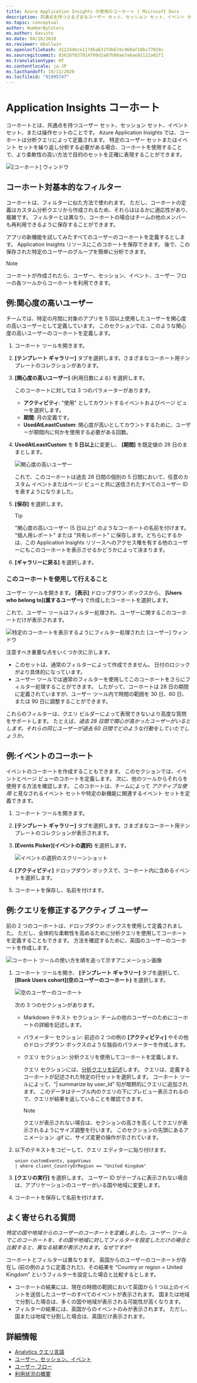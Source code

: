 ```yaml
---
title: Azure Application Insights の使用のコーホート | Microsoft Docs
description: 共通点を持つさまざまなユーザー セット、セッション セット、イベント セット、または操作セットを分析します。
ms.topic: conceptual
author: NumberByColors
ms.author: daviste
ms.date: 04/10/2018
ms.reviewer: mbullwin
ms.openlocfilehash: d12244bce117d6a631fdb67dc460af18bc77028c
ms.sourcegitcommit: 83610f637914f09d2a87b98ae7a6ae92122a02f1
ms.translationtype: HT
ms.contentlocale: ja-JP
ms.lasthandoff: 10/13/2020
ms.locfileid: "91995747"
---
```

# <a name="application-insights-cohorts"></a>Application Insights コーホート

コーホートとは、共通点を持つユーザー セット、セッション セット、イベント セット、または操作セットのことです。 Azure Application Insights では、コーホートは分析クエリによって定義されます。 特定のユーザー セットまたはイベント セットを繰り返し分析する必要がある場合、コーホートを使用することで、より柔軟性の高い方法で目的のセットを正確に表現することができます。

![[コーホート] ウィンドウ](./media/usage-cohorts/001.png)

## <a name="cohorts-versus-basic-filters"></a>コーホート対基本的なフィルター

コーホートは、フィルターに似た方法で使われます。 ただし、コーホートの定義はカスタム分析クエリから作成されるため、それらははるかに適応性があり、複雑です。 フィルターとは異なり、コーホートの場合はチームの他のメンバーも再利用できるように保存することができます。

アプリの新機能を試してみたすべてのユーザーのコーホートを定義するとします。 Application Insights リソースにこのコホートを保存できます。 後で、この保存された特定のユーザーのグループを簡単に分析できます。

> [!NOTE]
> コーホートが作成されたら、ユーザー、セッション、イベント、ユーザー フローの各ツールからコーホートを利用できます。

## <a name="example-engaged-users"></a>例:関心度の高いユーザー

チームでは、特定の月間に対象のアプリを 5 回以上使用したユーザーを関心度の高いユーザーとして定義しています。 このセクションでは、このような関心度の高いユーザーのコーホートを定義します。

1. コーホート ツールを開きます。

2. **[テンプレート ギャラリー]** タブを選択します。さまざまなコーホート用テンプレートのコレクションがあります。

3. **[関心度の高いユーザー]** (利用日数による) を選択します。

    このコーホートに対しては 3 つのパラメーターがあります。
    * **アクティビティ**: "使用" としてカウントするイベントおよびページ ビューを選択します。
    * **期間**: 月の定義です。
    * **UsedAtLeastCustom**: 関心度が高いとしてカウントするために、ユーザーが期間内に何かを使用する必要がある回数。

4. **UsedAtLeastCustom** を **5 日以上**に変更し、 **[期間]** を既定値の 28 日のままとします。

    ![関心度の高いユーザー](./media/usage-cohorts/003.png)

    これで、このコーホートは過去 28 日間の個別の 5 日間において、任意のカスタム イベントまたはページ ビューと共に送信されたすべてのユーザー ID を表すようになりました。

5. **[保存]** を選択します。

   > [!TIP]
   > "関心度の高いユーザー (5 日以上)" のようなコーホートの名前を付けます。 "個人用レポート" または "共有レポート" に保存します。どちらにするかは、この Application Insights リソースへのアクセス権を有する他のユーザーにもこのコーホートを表示させるかどうかによって決まります。

6. **[ギャラリーに戻る]** を選択します。

### <a name="what-can-you-do-by-using-this-cohort"></a>このコーホートを使用して行えること

ユーザー ツールを開きます。 **[表示]** ドロップダウン ボックスから、 **[Users who belong to]\(属するユーザー)** で作成したコーホートを選択します。

これで、ユーザー ツールはフィルター処理され、ユーザーに関するこのコーホートだけが表示されます。

![特定のコーホートを表示するようにフィルター処理された [ユーザー] ウィンドウ](./media/usage-cohorts/004.png)

注意すべき重要な点をいくつか次に示します。

* このセットは、通常のフィルターによって作成できません。 日付のロジックがより具体的になっています。
* ユーザー ツールでは通常のフィルターを使用してこのコーホートをさらにフィルター処理することができます。 したがって、コーホートは 28 日の期間に定義されていますが、ユーザー ツール内で時間の範囲を 30 日、60 日、または 90 日に調整することができます。

これらのフィルターは、クエリ ビルダーによって表現できないより高度な質問をサポートします。 たとえば、_過去 28 日間で関心が高かったユーザーがいるとします。それらの同じユーザーが過去 60 日間でどのような行動をしていたでしょうか。_

## <a name="example-events-cohort"></a>例:イベントのコーホート

イベントのコーホートを作成することもできます。 このセクションでは、イベントとページ ビューのコホートを定義します。 次に、他のツールからそれらを使用する方法を確認します。 このコホートは、チームによって _アクティブな使用_ と見なされるイベント セットや特定の新機能に関連するイベント セットを定義できます。

1. コーホート ツールを開きます。

2. **[テンプレート ギャラリー]** タブを選択します。さまざまなコーホート用テンプレートのコレクションが表示されます。

3. **[Events Picker]\(イベントの選択)** を選択します。

    ![イベントの選択のスクリーンショット](./media/usage-cohorts/006.png)

4. **[アクティビティ]** ドロップダウン ボックスで、コーホート内に含めるイベントを選択します。

5. コーホートを保存し、名前を付けます。

## <a name="example-active-users-where-you-modify-a-query"></a>例:クエリを修正するアクティブ ユーザー

前の 2 つのコーホートは、ドロップダウン ボックスを使用して定義されました。 ただし、全体的な柔軟性を高めるために分析クエリを使用してコーホートを定義することもできます。 方法を確認するために、英国のユーザーのコーホートを作成します。

![コーホート ツールの使い方を順を追って示すアニメーション画像](./media/usage-cohorts/cohorts0001.gif)

1. コーホート ツールを開き、 **[テンプレート ギャラリー]** タブを選択して、 **[Blank Users cohort]\(空のユーザーのコーホート)** を選択します。

    ![空のユーザーのコーホート](./media/usage-cohorts/001.png)

    次の 3 つのセクションがあります。
   * Markdown テキスト セクション: チームの他のユーザーのためにコーホートの詳細を記述します。

   * パラメーター セクション: 前述の 2 つの例の **[アクティビティ]** やその他のドロップダウン ボックスのような独自のパラメーターを作成します。

   * クエリ セクション: 分析クエリを使用してコーホートを定義します。

     クエリ セクションには、[分析クエリを記述](/azure/kusto/query)します。 クエリは、定義するコーホートが記述された特定の行セットを選択します。 コーホート ツールによって、“| summarize by user_Id” 句が暗黙的にクエリに追加されます。 このデータはテーブル内のクエリの下にプレビュー表示されるので、クエリが結果を返していることを確認できます。

     > [!NOTE]
     > クエリが表示されない場合は、セクションの高さを高くしてクエリが表示されるようにサイズ調整を行います。 このセクションの先頭にあるアニメーション .gif に、サイズ変更の操作が示されています。

2. 以下のテキストをコピーして、クエリ エディターに貼り付けます。

    ```KQL
    union customEvents, pageViews
    | where client_CountryOrRegion == "United Kingdom"
    ```

3. **[クエリの実行]** を選択します。 ユーザー ID がテーブルに表示されない場合は、アプリケーションのユーザーがいる国や地域に変更します。

4. コーホートを保存して名前を付けます。

## <a name="frequently-asked-questions"></a>よく寄せられる質問

_特定の国や地域からのユーザーのコーホートを定義しました。ユーザー ツールでこのコーホートを、その国や地域に対してフィルターを設定しただけの場合と比較すると、異なる結果が表示されます。なぜですか?_

コーホートとフィルターは異なります。 英国からのユーザーのコーホートが存在し (前の例のように定義された)、その結果を “Country or region = United Kingdom” というフィルターを設定した場合と比較するとします。

* コーホートの結果には、現在の時間の範囲において英国から 1 つ以上のイベントを送信したユーザーのすべてのイベントが表示されます。 国または地域で分割した場合は、多くの国や地域が表示される可能性が高くなります。
* フィルターの結果には、英国からのイベントのみが表示されます。 ただし、国または地域で分割した場合は、英国だけ表示されます。

## <a name="learn-more"></a>詳細情報

* [Analytics クエリ言語](../log-query/get-started-portal.md?toc=%252fazure%252fazure-monitor%252ftoc.json)
* [ユーザー、セッション、イベント](usage-segmentation.md)
* [ユーザー フロー](usage-flows.md)
* [利用状況の概要](usage-overview.md)